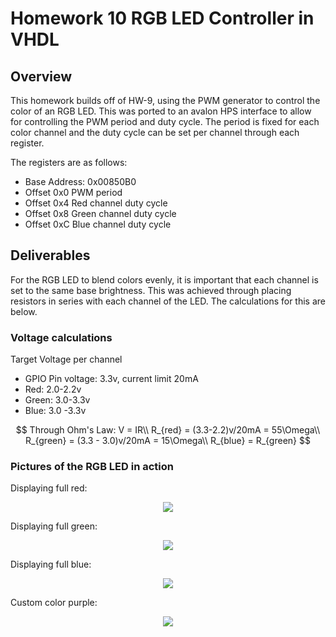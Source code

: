 # Homework 10 RGB LED Controller in VHDL 

## Overview
This homework builds off of HW-9, using the PWM generator to control the color of an RGB LED. This was ported to an avalon HPS interface to allow for controlling the PWM period and duty cycle. The period is fixed for each color channel and the duty cycle can be set per channel through each register. 

The registers are as follows:

- Base Address: 0x00850B0
- Offset 0x0 PWM period
- Offset 0x4 Red channel duty cycle
- Offset 0x8 Green channel duty cycle
- Offset 0xC Blue channel duty cycle

## Deliverables

For the RGB LED to blend colors evenly, it is important that each channel is set to the same base brightness. This was achieved through placing resistors in series with each channel of the LED. The calculations for this are below. 

### Voltage calculations
Target Voltage per channel
- GPIO Pin voltage: 3.3v, current limit 20mA
- Red: 2.0-2.2v
- Green: 3.0-3.3v
- Blue: 3.0 -3.3v

$$ Through Ohm's Law: V = IR\\
R_{red} = (3.3-2.2)v/20mA = 55\Omega\\
R_{green} = (3.3 - 3.0)v/20mA = 15\Omega\\
R_{blue} = R_{green}
$$

### Pictures of the RGB LED in action

Displaying full red:
<p align="center">
<img src="./assets/HW-10/LED_Red.png">
</p>

Displaying full green:
<p align="center">
<img src="./assets/HW-10/LED_Green.png">
</p>


Displaying full blue:
<p align="center">
<img src="./assets/HW-10/LED_Blue.png">
</p>

Custom color purple:
<p align="center">
<img src="./assets/HW-10/LED_Purple.png">
</p>
